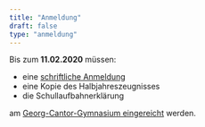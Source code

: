```yaml
---
title: "Anmeldung"
draft: false
type: "anmeldung"
---
```


Bis zum **11.02.2020** müssen:
 * eine [schriftliche Anmeldung](/de/forms/anmeldeformular/)
 * eine Kopie des Halbjahreszeugnisses
 * die Schullaufbahnerklärung  


am [Georg-Cantor-Gymnasium eingereicht](/de/contact) werden.
